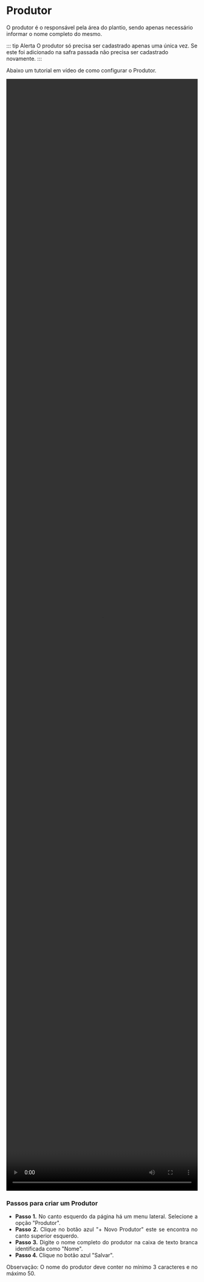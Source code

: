 # Produtor

O produtor é o responsável pela área do plantio, sendo apenas necessário informar o nome completo do mesmo.

::: tip Alerta
O produtor só precisa ser cadastrado apenas uma única vez. Se este foi adicionado na safra passada não precisa ser cadastrado novamente.
:::

Abaixo um tutorial em vídeo de como configurar o Produtor.

<video width="100%" height="75%" class="audioplayer" preload="auto" controls>
<source type="video/mp4" src="/documentation/criando_produtor.mp4"></source>
Sem suporte para o vídeo
</video>


### Passos para criar um Produtor

<div style="text-align: justify"> 
<ul>
  <li><b>Passo 1.</b> No canto esquerdo da página há um menu lateral. Selecione a opção "Produtor".</li>
  <li><b>Passo 2.</b> Clique no botão azul "+ Novo Produtor" este se encontra no canto superior esquerdo.</li>
  <li><b>Passo 3.</b> Digite o nome completo do produtor na caixa de texto branca identificada como "Nome".</li>
  <li><b>Passo 4.</b> Clique no botão azul "Salvar".</li>
</ul>
</div>

<p style="text-align: justify"> 
Observação: O nome do produtor deve conter no mínimo 3 caracteres e no máximo 50.
</p>
